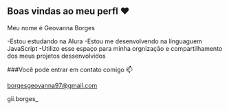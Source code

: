 ## Boas vindas ao meu perfl ❤️

Meu nome é Geovanna Borges

-Estou estudando na Alura
-Estou me desenvolvendo na linguaguem JavaScript
-Utilizo esse espaço para minha orgnização e compartilhamento dos meus projetos dessenvolvidos

###Você pode entrar em contato comigo 📫

borgesgeovanna97@gmail.com

gii.borges_
